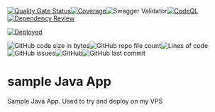 [![Quality Gate Status](https://sonarcloud.io/api/project_badges/measure?project=SylvainJanet_sampleJavaApp&metric=alert_status)](https://sonarcloud.io/summary/new_code?id=SylvainJanet_sampleJavaApp)[![Coverage](https://sonarcloud.io/api/project_badges/measure?project=SylvainJanet_personal-website-app&metric=coverage)](https://sonarcloud.io/summary/new_code?id=SylvainJanet_personal-website-app)![Swagger Validator](https://img.shields.io/swagger/valid/3.0?specUrl=https%3A%2F%2Fserver.sylvainjanet.fr%2Fapp%2FopenApi%2FopenApi.yml)[![CodeQL](https://github.com/SylvainJanet/sampleJavaApp/actions/workflows/code-QL.yml/badge.svg)](https://github.com/SylvainJanet/sampleJavaApp/actions/workflows/code-QL.yml)[![Dependency Review](https://github.com/SylvainJanet/sampleJavaApp/actions/workflows/dependency-review.yml/badge.svg)](https://github.com/SylvainJanet/sampleJavaApp/actions/workflows/dependency-review.yml)

[![Deployed](https://github.com/SylvainJanet/sampleJavaApp/actions/workflows/ci-cd-main.yml/badge.svg)](https://github.com/SylvainJanet/sampleJavaApp/actions/workflows/ci-cd-main.yml)

![GitHub code size in bytes](https://img.shields.io/github/languages/code-size/SylvainJanet/personal-website-app?style=plastic)![GitHub repo file count](https://img.shields.io/github/directory-file-count/SylvainJanet/personal-website-app)![Lines of code](https://img.shields.io/tokei/lines/github/SylvainJanet/personal-website-app?style=plastic&category=lines)![GitHub issues](https://img.shields.io/github/issues/SylvainJanet/personal-website-app)![GitHub](https://img.shields.io/github/license/SylvainJanet/personal-website-app)![GitHub last commit](https://img.shields.io/github/last-commit/SylvainJanet/personal-website-app)

# sample Java App
Sample Java App. Used to try and deploy on my VPS
